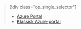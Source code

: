 > [!div class="op_single_selector"]
> * [Azure Portal](../articles/storage/storage-monitoring-diagnosing-troubleshooting.md)
> * [Klassisk Azure-portal](../articles/storage/storage-monitoring-diagnosing-troubleshooting-classic-portal.md)
> 
> 



<!--HONumber=Feb17_HO3-->


